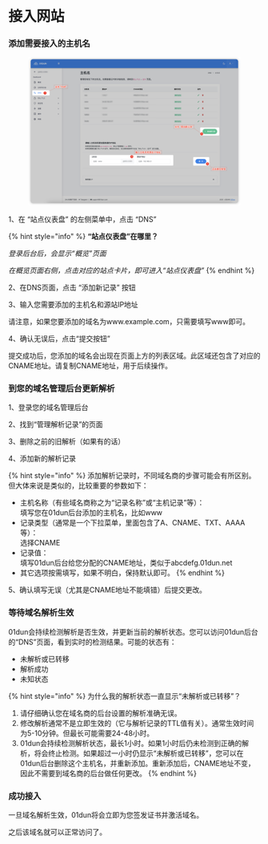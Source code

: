 # 接入网站

### 添加需要接入的主机名

<figure><img src="../.gitbook/assets/image (6).png" alt=""><figcaption></figcaption></figure>

1、在 “站点仪表盘” 的左侧菜单中，点击 “DNS”

{% hint style="info" %}
**“站点仪表盘”在哪里？**

_登录后台后，会显示“概览”页面_

_在概览页面右侧，点击对应的站点卡片，即可进入“站点仪表盘”_
{% endhint %}

2、在DNS页面，点击 “添加新记录” 按钮

3、输入您需要添加的主机名和源站IP地址

请注意，如果您要添加的域名为www.example.com，只需要填写www即可。

4、确认无误后，点击“提交按钮”

提交成功后，您添加的域名会出现在页面上方的列表区域。此区域还包含了对应的CNAME地址。请复制CNAME地址，用于后续操作。

### 到您的域名管理后台更新解析

1、登录您的域名管理后台

2、找到“管理解析记录”的页面

3、删除之前的旧解析（如果有的话）

4、添加新的解析记录

{% hint style="info" %}
添加解析记录时，不同域名商的步骤可能会有所区别。但大体来说是类似的，比较重要的参数如下：

* 主机名称（有些域名商称之为“记录名称”或“主机记录”等）：\
  填写您在01dun后台添加的主机名，比如www
* 记录类型（通常是一个下拉菜单，里面包含了A、CNAME、TXT、AAAA等）：\
  选择CNAME
* 记录值：\
  填写01dun后台给您分配的CNAME地址，类似于abcdefg.01dun.net
* 其它选项按需填写，如果不明白，保持默认即可。
{% endhint %}

5、确认填写无误（尤其是CNAME地址不能填错）后提交更改。

### 等待域名解析生效

01dun会持续检测解析是否生效，并更新当前的解析状态。您可以访问01dun后台的“DNS”页面，看到实时的检测结果。可能的状态有：

* 未解析或已转移
* 解析成功
* 未知状态

{% hint style="info" %}
为什么我的解析状态一直显示“未解析或已转移”？

1. 请仔细确认您在域名商的后台设置的解析准确无误。
2. 修改解析通常不是立即生效的（它与解析记录的TTL值有关）。通常生效时间为5-10分钟。但最长可能需要24-48小时。
3. 01dun会持续检测解析状态，最长1小时。如果1小时后仍未检测到正确的解析，将会终止检测。如果超过一小时仍显示“未解析或已转移”，您可以在01dun后台删除这个主机名，并重新添加。重新添加后，CNAME地址不变，因此不需要到域名商的后台做任何更改。
{% endhint %}

### 成功接入

一旦域名解析生效，01dun将会立即为您签发证书并激活域名。

之后该域名就可以正常访问了。
